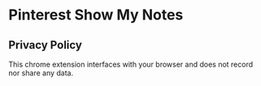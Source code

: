 # Pinterest Show My Notes

## Privacy Policy

This chrome extension interfaces with your browser and does not record nor share any data.
